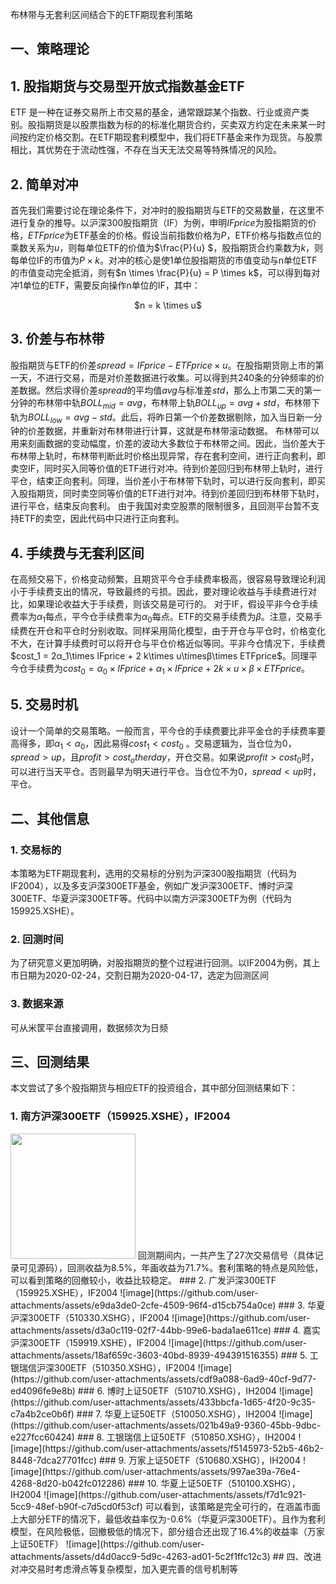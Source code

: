布林带与无套利区间结合下的ETF期现套利策略
## 一、策略理论
## 1. 股指期货与交易型开放式指数基金ETF
ETF 是一种在证券交易所上市交易的基金，通常跟踪某个指数、行业或资产类别。股指期货是以股票指数为标的的标准化期货合约，买卖双方约定在未来某一时间按约定价格交割。在ETF期现套利模型中，我们将ETF基金来作为现货。与股票相比，其优势在于流动性强，不存在当天无法交易等特殊情况的风险。
## 2. 简单对冲
首先我们需要讨论在理论条件下，对冲时的股指期货与ETF的交易数量，在这里不进行复杂的推导。以沪深300股指期货（IF）为例，申明$`IFprice`$为股指期货的价格，$`ETFprice`$为ETF基金的价格。假设当前指数价格为$`P`$，ETF价格与指数点位的乘数关系为$`u`$，则每单位ETF的价值为$`\frac{P}{u}  `$，股指期货合约乘数为$`k`$，则每单位IF的市值为$`P \times k`$。对冲的核心是使1单位股指期货的市值变动与n单位ETF的市值变动完全抵消，则有$`n \times \frac{P}{u} = P \times k`$，可以得到每对冲1单位的ETF，需要反向操作n单位的IF，其中：
<p align="center">$n = k \times u$</p>

## 3. 价差与布林带
股指期货与ETF的价差$`spread = IFprice -  ETFprice \times u`$。在股指期货刚上市的第一天，不进行交易，而是对价差数据进行收集。可以得到共240条的分钟频率的价差数据。然后求得价差$`spread`$的平均值$`avg`$与标准差$`std`$，那么上市第二天的第一分钟的布林带中轨$`BOLL_{mid} = avg`$，布林带上轨$`BOLL_{up} = avg + std`$，布林带下轨为$`BOLL_{low} = avg - std`$。此后，将昨日第一个价差数据剔除，加入当日新一分钟的价差数据，并重新对布林带进行计算，这就是布林带滚动数据。
布林带可以用来刻画数据的变动幅度，价差的波动大多数位于布林带之间。因此，当价差大于布林带上轨时，布林带判断此时价格出现异常，存在套利空间，进行正向套利，即卖空IF，同时买入同等价值的ETF进行对冲。待到价差回归到布林带上轨时，进行平仓，结束正向套利。同理，当价差小于布林带下轨时，可以进行反向套利，即买入股指期货，同时卖空同等价值的ETF进行对冲。待到价差回归到布林带下轨时，进行平仓，结束反向套利。
由于我国对卖空股票的限制很多，且回测平台暂不支持ETF的卖空，因此代码中只进行正向套利。
## 4. 手续费与无套利区间
在高频交易下，价格变动频繁，且期货平今仓手续费率极高，很容易导致理论利润小于手续费支出的情况，导致最终的亏损。因此，要对理论收益与手续费进行对比，如果理论收益大于手续费，则该交易是可行的。
对于IF，假设平非今仓手续费率为$`α_1`$每点，平今仓手续费率为$`α_0`$每点。ETF的交易手续费为$`β`$。注意，交易手续费在开仓和平仓时分别收取。同样采用简化模型，由于开仓与平仓时，价格变化不大，在计算手续费时可以将开仓与平仓价格近似等同。平非今仓情况下，手续费$`cost_1 = 2α_1\times IFprice + 2 k\times u\timesβ\times ETFprice`$。同理平今仓手续费为$`cost_0 =α_0\times IFprice+α_1\times IFprice + 2k\times u\times β\times ETFprice`$。
## 5. 交易时机
设计一个简单的交易策略。一般而言，平今仓的手续费要比非平金仓的手续费率要高得多，即$`α_1 < α_0`$，因此易得$`cost_1 < cost_0`$ 。交易逻辑为，当仓位为0，$`spread > up`$，且$`profit > cost_otherday`$，开仓交易。如果说$`profit > cost_0`$时，可以进行当天平仓。否则最早为明天进行平仓。当仓位不为0，$`spread < up`$时，平仓。

## 二、其他信息
### 1. 交易标的
本策略为ETF期现套利，选用的交易标的分别为沪深300股指期货（代码为IF2004），以及多支沪深300ETF基金，例如广发沪深300ETF、博时沪深300ETF、华夏沪深300ETF等。代码中以南方沪深300ETF为例（代码为159925.XSHE）。
### 2. 回测时间
为了研究意义更加明确，对股指期货的整个过程进行回测。以IF2004为例，其上市日期为2020-02-24，交割日期为2020-04-17，选定为回测区间
### 3. 数据来源
可从米筐平台直接调用，数据频次为日频

## 三、回测结果
本文尝试了多个股指期货与相应ETF的投资组合，其中部分回测结果如下：
### 1. 南方沪深300ETF（159925.XSHE），IF2004
<img src="https://github.com/user-attachments/assets/a3f36161-a90b-41e1-9b1d-ac9d1fb226f6" width="200" />
回测期间内，一共产生了27次交易信号（具体记录可见源码），回测收益为8.5%，年画收益为71.7%。套利策略的特点是风险低，可以看到策略的回撤较小，收益比较稳定。
### 2. 广发沪深300ETF（159925.XSHE），IF2004
![image](https://github.com/user-attachments/assets/e9da3de0-2cfe-4509-96f4-d15cb754a0ce)
### 3. 华夏沪深300ETF（510330.XSHG），IF2004
![image](https://github.com/user-attachments/assets/d3a0c119-02f7-44bb-99e6-bada1ae611ce)
### 4. 嘉实沪深300ETF（159919.XSHE），IF2004
![image](https://github.com/user-attachments/assets/18af659c-3603-40bd-8939-494391516355)
### 5. 工银瑞信沪深300ETF（510350.XSHG），IF2004
![image](https://github.com/user-attachments/assets/cdf9a088-6ad9-40cf-9d77-ed4096fe9e8b)
### 6. 博时上证50ETF（510710.XSHG），IH2004
![image](https://github.com/user-attachments/assets/433bbcfa-1d65-4f20-9c35-c7a4b2ce0b6f)
### 7. 华夏上证50ETF（510050.XSHG），IH2004
![image](https://github.com/user-attachments/assets/021b49a9-9360-45bb-9dbc-e227fcc60424)
### 8. 工银瑞信上证50ETF（510850.XSHG），IH2004
![image](https://github.com/user-attachments/assets/f5145973-52b5-46b2-8448-7dca27701fcc)
### 9. 万家上证50ETF（510680.XSHG），IH2004
![image](https://github.com/user-attachments/assets/997ae39a-76e4-4268-8d20-b042fc012286)
### 10. 华夏上证50ETF（510100.XSHG），IH2004
![image](https://github.com/user-attachments/assets/f7d1c921-5cc9-48ef-b90f-c7d5cd0f53cf)
可以看到，该策略是完全可行的，在涵盖市面上大部分ETF的情况下，最低收益率仅为-0.6%（华夏沪深300ETF）。且作为套利模型，在风险极低，回撤极低的情况下，部分组合还出现了16.4%的收益率（万家上证50ETF）
![image](https://github.com/user-attachments/assets/d4d0acc9-5d9c-4263-ad01-5c2f1ffc12c3)
## 四、改进
对冲交易时考虑滑点等复杂模型，加入更完善的信号机制等


